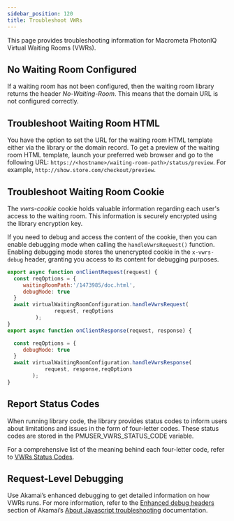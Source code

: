 ```yaml
---
sidebar_position: 120
title: Troubleshoot VWRs
---
```


This page provides troubleshooting information for Macrometa PhotonIQ Virtual Waiting Rooms (VWRs).

## No Waiting Room Configured

If a waiting room has not been configured, then the waiting room library returns the header _No-Waiting-Room_. This means that the domain URL is not configured correctly.

## Troubleshoot Waiting Room HTML

You have the option to set the URL for the waiting room HTML template either via the library or the domain record. To get a preview of the waiting room HTML template, launch your preferred web browser and go to the following URL: `https://<hostname>/waiting-room-path>/status/preview`. For example, `http://show.store.com/checkout/preview`.  

## Troubleshoot Waiting Room Cookie

The _vwrs-cookie_ cookie holds valuable information regarding each user's access to the waiting room. This information is securely encrypted using the library encryption key.

If you need to debug and access the content of the cookie, then you can enable debugging mode when calling the `handleVwrsRequest()` function. Enabling debugging mode stores the unencrypted cookie in the `x-vwrs-debug` header, granting you access to its content for debugging purposes.

```js
export async function onClientRequest(request) {
  const reqOptions = {
     waitingRoomPath:'/1473985/doc.html',
     debugMode: true
  }
  await virtualWaitingRoomConfiguration.handleVwrsRequest(
               request, reqOptions
         );
}
export async function onClientResponse(request, response) {

  const reqOptions = {
     debugMode: true
  }
  await virtualWaitingRoomConfiguration.handleVwrsResponse(
            request, response,reqOptions
        );
}
```

## Report Status Codes

When running library code, the library provides status codes to inform users about limitations and issues in the form of four-letter codes. These status codes are stored in the PMUSER_VWRS_STATUS_CODE variable.

For a comprehensive list of the meaning behind each four-letter code, refer to [VWRs Status Codes](vwrs-status-codes.md).

## Request-Level Debugging

Use Akamai’s enhanced debugging to get detailed information on how VWRs runs. For more information, refer to the [Enhanced debug headers](https://techdocs.akamai.com/edgeworkers/docs/enable-enhanced-debug-headers) section of Akamai’s [About Javascript troubleshooting](https://techdocs.akamai.com/edgeworkers/docs/about-javacript-troubleshooting) documentation.
